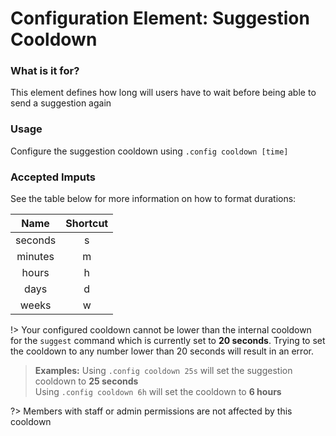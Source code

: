 # Configuration Element: Suggestion Cooldown 

### What is it for?
This element defines how long will users have to wait before being able to send a suggestion again 

### Usage
Configure the suggestion cooldown using `.config cooldown [time]`

### Accepted Imputs
See the table below for more information on how to format durations:

| Name     | Shortcut |
|:--------:|:--------:|
| seconds  | s        |
| minutes  | m        |
| hours    | h        |
| days     | d        |
| weeks    | w        |

!> Your configured cooldown cannot be lower than the internal cooldown for the `suggest` command which is currently set to **20 seconds**. Trying to set the cooldown to any number lower than 20 seconds will result in an error.

> **Examples:**
> Using `.config cooldown 25s` will set the suggestion cooldown to **25 seconds**\
> Using `.config cooldown 6h` will set the cooldown to **6 hours**

?> Members with staff or admin permissions are not affected by this cooldown
